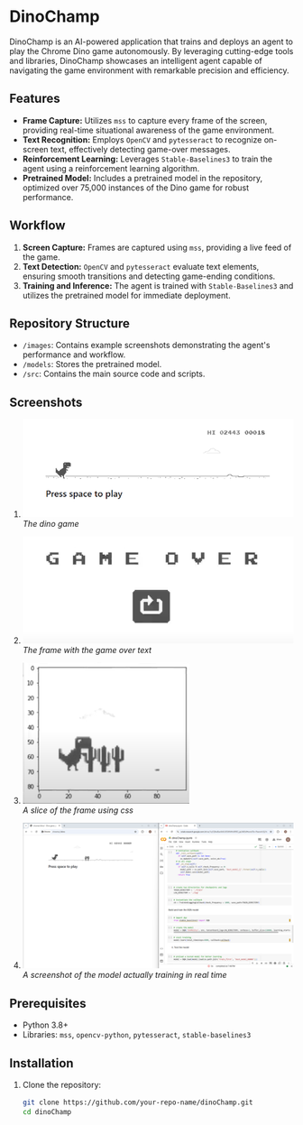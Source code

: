 # DinoChamp

DinoChamp is an AI-powered application that trains and deploys an agent to play the Chrome Dino game autonomously. By leveraging cutting-edge tools and libraries, DinoChamp showcases an intelligent agent capable of navigating the game environment with remarkable precision and efficiency.

## Features

- **Frame Capture:** Utilizes `mss` to capture every frame of the screen, providing real-time situational awareness of the game environment.
- **Text Recognition:** Employs `OpenCV` and `pytesseract` to recognize on-screen text, effectively detecting game-over messages.
- **Reinforcement Learning:** Leverages `Stable-Baselines3` to train the agent using a reinforcement learning algorithm.
- **Pretrained Model:** Includes a pretrained model in the repository, optimized over 75,000 instances of the Dino game for robust performance.

## Workflow

1. **Screen Capture:** Frames are captured using `mss`, providing a live feed of the game.
2. **Text Detection:** `OpenCV` and `pytesseract` evaluate text elements, ensuring smooth transitions and detecting game-ending conditions.
3. **Training and Inference:** The agent is trained with `Stable-Baselines3` and utilizes the pretrained model for immediate deployment.

## Repository Structure

- `/images`: Contains example screenshots demonstrating the agent's performance and workflow.
- `/models`: Stores the pretrained model.
- `/src`: Contains the main source code and scripts.

## Screenshots

1. ![Original dino game](images/dino_orginal.png)  
   _The dino game_

2. ![game over frame](images/captured_frame.png)  
   _The frame with the game over text_

3. ![random frame](images/frame_1.png)  
   _A slice of the frame using css_

4. ![model in action](images/playing.png)  
   _A screenshot of the model actually training in real time_

## Prerequisites

- Python 3.8+
- Libraries: `mss`, `opencv-python`, `pytesseract`, `stable-baselines3`

## Installation

1. Clone the repository:
   ```bash
   git clone https://github.com/your-repo-name/dinoChamp.git
   cd dinoChamp
   ```
